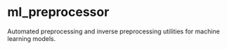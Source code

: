 # ml_preprocessor
Automated preprocessing and inverse preprocessing utilities for machine learning models.
